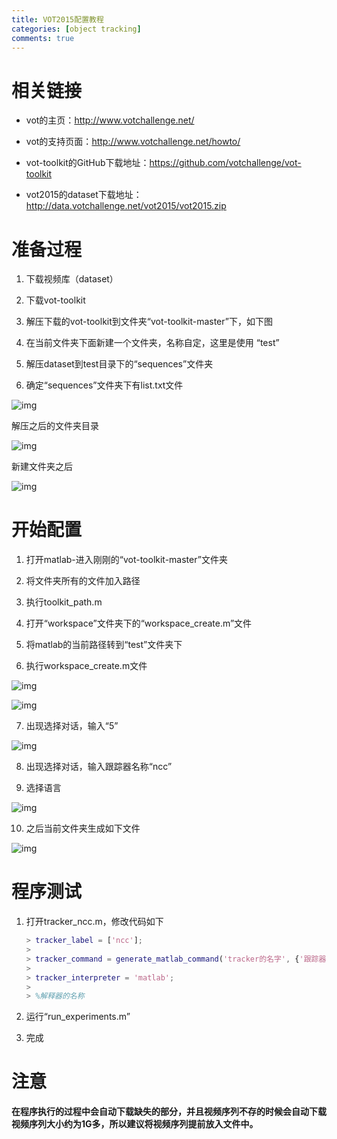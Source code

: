 ```yaml
---
title: VOT2015配置教程
categories: [object tracking]
comments: true
---
```


# 相关链接

- vot的主页：http://www.votchallenge.net/

- vot的支持页面：http://www.votchallenge.net/howto/

- vot-toolkit的GitHub下载地址：https://github.com/votchallenge/vot-toolkit

- vot2015的dataset下载地址：http://data.votchallenge.net/vot2015/vot2015.zip



# 准备过程

1. 下载视频库（dataset）

2. 下载vot-toolkit

3. 解压下载的vot-toolkit到文件夹“vot-toolkit-master”下，如下图

4. 在当前文件夹下面新建一个文件夹，名称自定，这里是使用 “test”

5. 解压dataset到test目录下的“sequences”文件夹

6. 确定“sequences”文件夹下有list.txt文件





![img](https://upload-images.jianshu.io/upload_images/9471395-429733ab39c9ef07.png?imageMogr2/auto-orient/strip%7CimageView2/2/w/1240)

解压之后的文件夹目录

![img](https://upload-images.jianshu.io/upload_images/9471395-5cb9cbca223ff748.png?imageMogr2/auto-orient/strip%7CimageView2/2/w/1240)

新建文件夹之后


![img](https://upload-images.jianshu.io/upload_images/9471395-8935ff83f333e912.png?imageMogr2/auto-orient/strip%7CimageView2/2/w/1240)




# 开始配置

1. 打开matlab-进入刚刚的“vot-toolkit-master”文件夹

2. 将文件夹所有的文件加入路径

3. 执行toolkit_path.m

4. 打开“workspace”文件夹下的“workspace_create.m”文件

5. 将matlab的当前路径转到“test”文件夹下

6. 执行workspace_create.m文件

![img](https://upload-images.jianshu.io/upload_images/9471395-60dcd212d2e0417a.png?imageMogr2/auto-orient/strip%7CimageView2/2/w/1240)





![img](https://upload-images.jianshu.io/upload_images/9471395-8d0d60f5b8b6bccb.png?imageMogr2/auto-orient/strip%7CimageView2/2/w/1240)



7. 出现选择对话，输入“5”

![img](https://upload-images.jianshu.io/upload_images/9471395-b1e2f42185779000.png?imageMogr2/auto-orient/strip%7CimageView2/2/w/1240)



8. 出现选择对话，输入跟踪器名称“ncc”

9. 选择语言

![img](https://upload-images.jianshu.io/upload_images/9471395-80bb2347be92ee7c.png?imageMogr2/auto-orient/strip%7CimageView2/2/w/1240)

10. 之后当前文件夹生成如下文件



![img](https://upload-images.jianshu.io/upload_images/9471395-7fc3fa6bb6a3527d.png?imageMogr2/auto-orient/strip%7CimageView2/2/w/1240)




# 程序测试

1.  打开tracker_ncc.m，修改代码如下

    ```matlab
    > tracker_label = ['ncc'];
    >
    > tracker_command = generate_matlab_command('tracker的名字', {'跟踪器的绝对路径'});
    >
    > tracker_interpreter = 'matlab';
    >
    > %解释器的名称
    ```

2. 运行“run_experiments.m”

3. 完成


# 注意

**在程序执行的过程中会自动下载缺失的部分，并且视频序列不存的时候会自动下载视频序列大小约为1G多，所以建议将视频序列提前放入文件中。**
